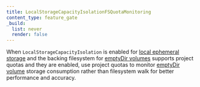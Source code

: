 ```yaml
---
title: LocalStorageCapacityIsolationFSQuotaMonitoring
content_type: feature_gate
_build:
  list: never
  render: false
---
```

When `LocalStorageCapacityIsolation`
is enabled for
[local ephemeral storage](/docs/concepts/configuration/manage-resources-containers/)
and the backing filesystem for [emptyDir volumes](/docs/concepts/storage/volumes/#emptydir)
supports project quotas and they are enabled, use project quotas to monitor
[emptyDir volume](/docs/concepts/storage/volumes/#emptydir) storage consumption rather than
filesystem walk for better performance and accuracy.
